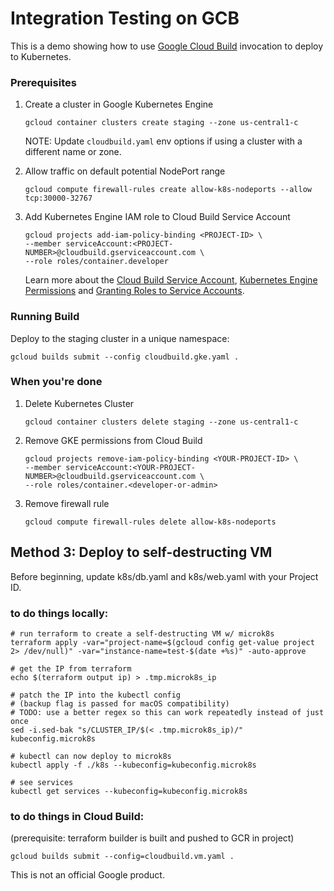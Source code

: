# Integration Testing on GCB
This is a demo showing how to use [Google Cloud Build](https://cloud.google.com/cloud-build/) invocation to deploy to Kubernetes.

### Prerequisites

1.  Create a cluster in Google Kubernetes Engine
    ```
    gcloud container clusters create staging --zone us-central1-c
    ```

    NOTE: Update `cloudbuild.yaml` env options if using a cluster with a different name or zone. 

1. Allow traffic on default potential NodePort range
    ```
    gcloud compute firewall-rules create allow-k8s-nodeports --allow tcp:30000-32767
    ```

1. Add Kubernetes Engine IAM role to Cloud Build Service Account

    ```
    gcloud projects add-iam-policy-binding <PROJECT-ID> \ 
    --member serviceAccount:<PROJECT-NUMBER>@cloudbuild.gserviceaccount.com \
    --role roles/container.developer
    ```

    Learn more about the [Cloud Build Service Account](https://cloud.google.com/cloud-build/docs/securing-builds/set-service-account-permissions#what_is_the_service_account), [Kubernetes Engine Permissions](https://cloud.google.com/kubernetes-engine/docs/how-to/iam) and [Granting Roles to Service Accounts](https://cloud.google.com/iam/docs/granting-roles-to-service-accounts#granting_access_to_a_service_account_for_a_resource).

### Running Build

Deploy to the staging cluster in a unique namespace:
```
gcloud builds submit --config cloudbuild.gke.yaml .
```

### When you're done
1. Delete Kubernetes Cluster
    ```
    gcloud container clusters delete staging --zone us-central1-c
    ```
1. Remove GKE permissions from Cloud Build
    ```
    gcloud projects remove-iam-policy-binding <YOUR-PROJECT-ID> \ 
    --member serviceAccount:<YOUR-PROJECT-NUMBER>@cloudbuild.gserviceaccount.com \
    --role roles/container.<developer-or-admin>
    ```
1. Remove firewall rule
    ```
    gcloud compute firewall-rules delete allow-k8s-nodeports
    ```


## Method 3: Deploy to self-destructing VM

Before beginning, update k8s/db.yaml and k8s/web.yaml with your Project ID.

### to do things locally:
```
# run terraform to create a self-destructing VM w/ microk8s
terraform apply -var="project-name=$(gcloud config get-value project 2> /dev/null)" -var="instance-name=test-$(date +%s)" -auto-approve

# get the IP from terraform
echo $(terraform output ip) > .tmp.microk8s_ip

# patch the IP into the kubectl config
# (backup flag is passed for macOS compatibility)
# TODO: use a better regex so this can work repeatedly instead of just once
sed -i.sed-bak "s/CLUSTER_IP/$(< .tmp.microk8s_ip)/" kubeconfig.microk8s

# kubectl can now deploy to microk8s
kubectl apply -f ./k8s --kubeconfig=kubeconfig.microk8s

# see services
kubectl get services --kubeconfig=kubeconfig.microk8s
```

### to do things in Cloud Build:
(prerequisite: terraform builder is built and pushed to GCR in project)
```
gcloud builds submit --config=cloudbuild.vm.yaml .
```



This is not an official Google product.
